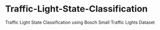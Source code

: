 # Traffic-Light-State-Classification
Traffic Light State Classification using Bosch Small Traffic Lights Dataset
